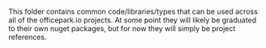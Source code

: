 This folder contains common code/libraries/types that can be used across all of the officepark.io projects.
At some point they will likely be graduated to their own nuget packages, but for now they will simply be project references.
